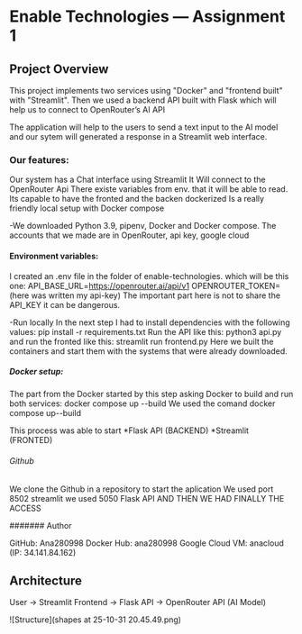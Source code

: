 # Enable Technologies — Assignment 1 

##  Project Overview
This project implements two services using "Docker" and "frontend built" 
with "Streamlit". Then we used a backend API built with Flask which will 
help us to connect to OpenRouter’s AI API

The application will help to the users to send a text input to the AI 
model and our sytem will generated a response in a Streamlit web 
interface.

### Our features: 
Our system has a Chat interface using Streamlit
It Will connect to the OpenRouter Api
There existe variables from env. that it will be able to 
read.
Its capable to have the fronted and the backen dockerized
Is a really friendly local setup with Docker compose

-We downloaded Python 3.9, pipenv, Docker and Docker compose.
The accounts that we made are in OpenRouter, api key, google cloud

#### Environment variables:
I created an .env file in the folder of 
enable-technologies.
which will be this one:
API_BASE_URL=https://openrouter.ai/api/v1
OPENROUTER_TOKEN=(here was written my api-key)
The important part here is not to share the API_KEY it can be dangerous.

-Run locally
In the next step I had to install dependencies with the following values:
pip install -r requirements.txt
Run the API like this:
python3 api.py
and run the fronted like this:
streamlit run frontend.py
Here we built the containers and start them with the systems that were already downloaded.

##### Docker setup:
The part from the Docker started by this step asking 
Docker to build and 
run both services:
docker compose up --build
We used the comand docker compose up--build 

This process was able to start 
*Flask API (BACKEND)
*Streamlit (FRONTED)

###### Github
We clone the Github in a repository to start the aplication
We used port 8502 streamlit
we used 5050 Flask API
AND THEN WE HAD FINALLY THE ACCESS 

####### Author 

GitHub: Ana280998
Docker Hub: ana280998
Google Cloud VM: anacloud (IP: 34.141.84.162)

##  Architecture

User → Streamlit Frontend → Flask API → OpenRouter API (AI Model)

![Structure](shapes at 25-10-31 20.45.49.png)


